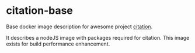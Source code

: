 # citation-base

Base docker image description for awesome project [citation](https://github.com/aya-experience/citation).

It describes a nodeJS image with packages required for citation. This image exists for build performance enhancement.